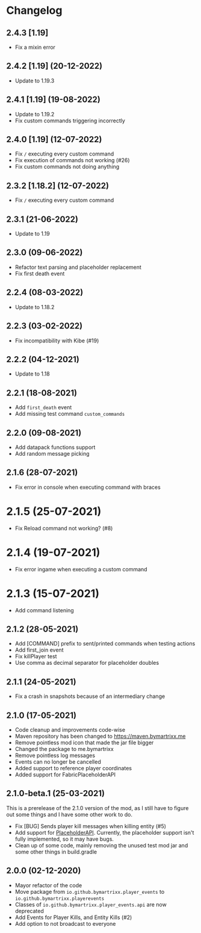 # Changelog
## 2.4.3 [1.19]
- Fix a mixin error

## 2.4.2 [1.19] (20-12-2022)
- Update to 1.19.3

## 2.4.1 [1.19] (19-08-2022)
- Update to 1.19.2
- Fix custom commands triggering incorrectly

## 2.4.0 [1.19] (12-07-2022)
- Fix `/` executing every custom command
- Fix execution of commands not working (#26)
- Fix custom commands not doing anything

## 2.3.2 [1.18.2] (12-07-2022)
- Fix `/` executing every custom command

## 2.3.1 (21-06-2022)
* Update to 1.19

## 2.3.0 (09-06-2022)
* Refactor text parsing and placeholder replacement
* Fix first death event

## 2.2.4 (08-03-2022)
* Update to 1.18.2

## 2.2.3 (03-02-2022)
* Fix incompatibility with Kibe (#19)

## 2.2.2 (04-12-2021)
* Update to 1.18

## 2.2.1 (18-08-2021)
* Add `first_death` event
* Add missing test command `custom_commands`

## 2.2.0 (09-08-2021)
* Add datapack functions support
* Add random message picking

## 2.1.6 (28-07-2021)
* Fix error in console when executing command with braces

# 2.1.5 (25-07-2021)
* Fix Reload command not working? (#8)

# 2.1.4 (19-07-2021)
* Fix error ingame when executing a custom command

# 2.1.3 (15-07-2021)
* Add command listening

## 2.1.2 (28-05-2021)
* Add [COMMAND] prefix to sent/printed commands when testing actions
* Add first_join event
* Fix killPlayer test
* Use comma as decimal separator for placeholder doubles

## 2.1.1 (24-05-2021)
* Fix a crash in snapshots because of an intermediary change

## 2.1.0 (17-05-2021)
* Code cleanup and improvements code-wise
* Maven repository has been changed to https://maven.bymartrixx.me
* Remove pointless mod icon that made the jar file bigger
* Changed the package to me.bymartrixx
* Remove pointless log messages
* Events can no longer be cancelled
* Added support to reference player coordinates
* Added support for FabricPlaceholderAPI

## 2.1.0-beta.1 (25-03-2021)
This is a prerelease of the 2.1.0 version of the mod, as I still have to figure out some things and I have some other work to do.

* Fix [BUG] Sends player kill messages when killing entity (#5)
* Add support for [PlaceholderAPI](https://github.com/Patbox/FabricPlaceholderAPI). Currently, the placeholder support isn't fully implemented, so it may have bugs.
* Clean up of some code, mainly removing the unused test mod jar and some other things in build.gradle

## 2.0.0 (02-12-2020)
* Mayor refactor of the code
* Move package from `io.github.bymartrixx.player_events` to `io.github.bymartrixx.playerevents`
* Classes of `io.github.bymartrixx.player_events.api` are now deprecated
* Add Events for Player Kills, and Entity Kills (#2)
* Add option to not broadcast to everyone
